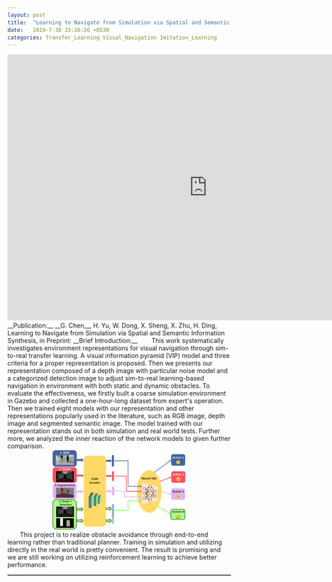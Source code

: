```yaml
---  
layout: post  
title:  "Learning to Navigate from Simulation via Spatial and Semantic Information Synthesis with Noise Model Embedding"  
date:   2019-7-30 15:16:26 +0530  
categories: Transfer_Learning Visual_Navigation Imitation_Learning  
---    
```

<center>
	<iframe width="900" height="600" src="https://www.youtube.com/embed/ucGyuMjlgEk" frameborder="0" allow="accelerometer; autoplay; encrypted-media; gyroscope; picture-in-picture" allowfullscreen></iframe>   
</center>   
__Publication:__  
__G. Chen__, H. Yu, W. Dong, X. Sheng, X. Zhu, H. Ding, Learning to Navigate from Simulation via Spatial and Semantic Information Synthesis, in Preprint: <https://arxiv.org/abs/1910.05758>   
__Brief Introduction:__  
&ensp;&ensp;&ensp;&ensp;This work systematically investigates environment representations for visual navigation through sim-to-real transfer learning. A visual information pyramid (VIP) model and three criteria for a proper representation is proposed. Then we presents our representation composed of a depth image with particular noise model and a categorized detection image to adjust sim-to-real learning-based navigation in environment with both static and dynamic obstacles. To evaluate the effectiveness, we firstly built a coarse simulation environment in Gazebo and collected a one-hour-long dataset from expert's operation. Then we trained eight models with our representation and other representations popularly used in the literature, such as RGB image, depth image and segmented semantic image. The model trained with our representation stands out in both simulation and real world tests. Further more, we analyzed the inner reaction of the network models to given further comparison.   
<center>
	<img src="/assets/semantic.png" width="60%">  
</center>  
&ensp;&ensp;&ensp;&ensp;This project is to realize obstacle avoidance through end-to-end learning rather than traditional planner. Training in simulation and utilizing directly in the real world is pretty convenient. The result is promising and we are still working on utilizing reinforcement learning to achieve better performance.       
<hr style="height:1px;border:none;border-top:1px solid #555555;" />   
    

  

